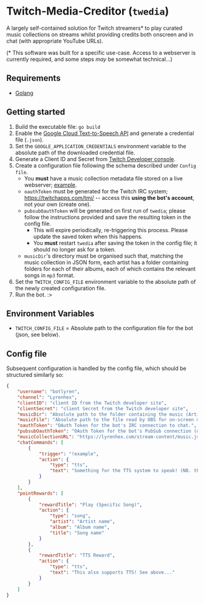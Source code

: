 # Twitch-Media-Creditor (`twedia`)

A largely self-contained solution for Twitch streamers* to play curated music collections on streams whilst providing credits both onscreen and in chat (with appropriate YouTube URLs).

(* This software was built for a specific use-case. Access to a webserver is currently required, and some steps *may* be somewhat technical...)

## Requirements

- [Golang](https://go.dev)

## Getting started

1. Build the executable file: `go build`
2. Enable the [Google Cloud Text-to-Speech API](https://console.cloud.google.com/apis/api/texttospeech.googleapis.com/overview) and generate a credential file (`.json`).
3. Set the `GOOGLE_APPLICATION_CREDENTIALS` environment variable to the absolute path of the downloaded credential file.
4. Generate a Client ID and Secret from [Twitch Developer console](https://dev.twitch.tv).
5. Create a configuration file following the schema described under `Config file`.
    - You **must** have a music collection metadata file stored on a live webserver; [example](https://lyrenhex.com/stream-content/music.json).
    - `oauthToken` must be generated for the Twitch IRC system; https://twitchapps.com/tmi/ -- access this **using the bot's account**, not your own (create one).
    - `pubsubOauthToken` will be generated on first run of `twedia`; please follow the instructions provided and save the resulting token in the config file.
        - This will expire periodically, re-triggering this process. Please update the saved token when this happens.
        - You **must** restart `twedia` after saving the token in the config file; it should no longer ask for a token.
    - `musicDir`'s directory must be organised such that, matching the music collection in JSON form, each artist has a folder containing folders for each of their albums, each of which contains the relevant songs in `mp3` format.
6. Set the `TWITCH_CONFIG_FILE` environment variable to the absolute path of the newly created configuration file.
7. Run the bot. :>

## Environment Variables

- `TWITCH_CONFIG_FILE` = Absolute path to the configuration file for the bot (json, see below).

## Config file

Subsequent configuration is handled by the config file, which should be structured similarly so:

```json
{
    "username": "botlyren",
    "channel": "Lyrenhex",
    "clientID": "client ID from the Twitch developer site",
    "clientSecret": "client Secret from the Twitch developer site",
    "musicDir": "Absolute path to the folder containing the music (Artist -> Album -> Song.mp3)",
    "musicFile": "Absolute path to the file read by OBS for on-screen music credit.",
    "oauthToken": "OAuth Token for the bot's IRC connection to chat.",
    "pubsubOauthToken": "OAuth Token for the bot's PubSub connection (different to above -- this is generated using the web auth flow on first run, and then can be populated here before restarting the bot)",
    "musicCollectionURL": "https://lyrenhex.com/stream-content/music.json (replace with your own :))",
    "chatCommands": [
        {
            "trigger": "!example",
            "action": {
                "type": "tts",
                "text": "Something for the TTS system to speak! (NB. this uses Google Cloud; please see their docs for the Go library to set this up)"
            }
        }
    ],
    "pointRewards": [
        {
            "rewardTitle": "Play (Specific Song)",
            "action": {
                "type": "song",
                "artist": "Artist name",
                "album": "Album name",
                "title": "Song name"
            }
        },
        {
            "rewardTitle": "TTS Reward",
            "action": {
                "type": "tts",
                "text": "This also supports TTS! See above..."
            }
        }
    ]
}
```
